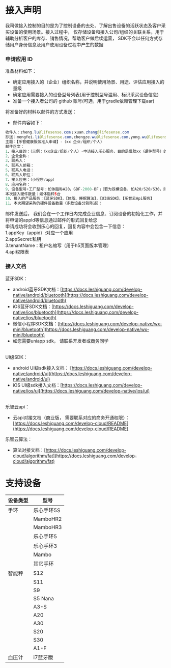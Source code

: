 <a name="j9bUR"></a>
# 接入声明
我司做接入控制的目的是为了控制设备的去处、了解出售设备的活跃状态及客户采买设备的使用场景。接入过程中， 仅存储设备和接入公司/组织的关联关系，用于辅助分析客户的库存、销售情况，帮助客户做后续运营， SDK不会以任何方式存储用户身份信息及用户使用设备过程中产生的数据
<a name="lnH19"></a>
### 申请应用 ID
准备材料如下：<br />

- 确定应用接入的（企业）组织名称，并说明使用场景、用途、评估应用接入的量级 
- 确定应用需要接入的设备型号列表(用于控制型号滥用、标识采买设备信息) 
- 准备一个接入者公司的 github 账号(可选，用于gradle依赖管理下载aar)

将准备好的材料以邮件的方式发送：

- 邮件内容如下：
```java
收件人：zheng.lu@lifesense.com；xuan.zhang@lifesense.com
抄送：mengfei.li@lifesense.com,chengze.wu@lifesense.com,yong.wu@lifesense.com,zhicheng.liu@lifesense.com,chuang.liu@lifesense.com,jun.gong@lifesense.com
主题：【乐智健康服务准入申请】-（xx 企业/组织/个人）
邮件正文：
1、接入目的：（示例：（xx企业/组织/个人）-申请接入乐心服务，目的是借助xx（硬件型号）的数据能力帮助（xx企业/组织/个人）的用户完成健康管理）
2、企业全称：
3、联系人：
4、联系人邮箱：
5、联系人电话：
6、联系人职位：
7、接入应用：（小程序/app）
8、应用名称：
9、设备型号+工厂型号：如体脂称A20，GBF-2008-BF；（若为双模设备，如A20/S20/S30，则需在邮件中写明设备的sn码）
本次接入硬件数量：如体脂秤5台
10、接入的产品服务：【蓝牙SDK】，【体脂、睡眠算法】，【UI级SDK】，【乐智云Api服务】
11、本次期望采购的硬件设备数量（多款设备分别陈述）：
```
邮件发送后， 我们会在一个工作日内完成企业信息、订阅设备的初始化工作，并将申请的appId等信息通过邮件的形式回复给您<br />申请成功将会收到乐心的回复，回复内容中会包含一下信息：<br />1.appKey（appid）:对应一个应用<br />2.appSecret:私钥<br />3.tenantName：租户名缩写（用于h5页面版本管理）<br />4.api权限表
<a name="YPSRN"></a>
### 接入文档
蓝牙SDK：

- android蓝牙SDK文档：[https://docs.leshiguang.com/develop-native/android/bluetooth](https://docs.leshiguang.com/develop-native/android/bluetooth)
- iOS蓝牙SDK文档：[https://docs.leshiguang.com/develop-native/ios/bluetooth](https://docs.leshiguang.com/develop-native/ios/bluetooth)
- 微信小程序SDK文档：[https://docs.leshiguang.com/develop-native/wx-mini/bluetooth](https://docs.leshiguang.com/develop-native/wx-mini/bluetooth)
- 如您需要uniapp sdk， 请联系开发者或商务同学


<br />UI级SDK：<br />

- android UI级sdk接入文档： [https://docs.leshiguang.com/develop-native/android/ui](https://docs.leshiguang.com/develop-native/android/ui)
- iOS UI级sdk接入文档：[https://docs.leshiguang.com/develop-native/ios/ui](https://docs.leshiguang.com/develop-native/ios/ui)


<br />乐智云api：

- 云api对接文档（商业版， 需要联系对应的商务开通权限）：[https://docs.leshiguang.com/develop-cloud/README](https://docs.leshiguang.com/develop-cloud/README)

乐智云算法：

- 算法对接文档：[https://docs.leshiguang.com/develop-cloud/algorithm/fat](https://docs.leshiguang.com/develop-cloud/algorithm/fat)
<a name="TyEeX"></a>
# 支持设备
| 设备类型 | 型号 |
| --- | --- |
| 手环 | 乐心手环5S |
|  | MamboHR2 |
|  | MamboHR3 |
|  | 乐心手环5 |
|  | 乐心手环3 |
|  | Mambo |
|  | 其它手环 |
| 智能秤 | S12 |
|  | S11 |
|  | S9 |
|  | S5 Nana |
|  | A3-S |
|  | A20 |
|  | A30 |
|  | S20 |
|  | S30 |
|  | A1-F |
| 血压计 | i7蓝牙版 |

<br />

